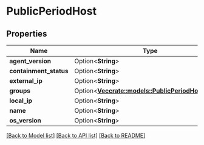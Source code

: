 # PublicPeriodHost

## Properties

Name | Type | Description | Notes
------------ | ------------- | ------------- | -------------
**agent_version** | Option<**String**> |  | [optional]
**containment_status** | Option<**String**> |  | [optional]
**external_ip** | Option<**String**> |  | [optional]
**groups** | Option<[**Vec<crate::models::PublicPeriodHostGroup>**](public.HostGroup.md)> |  | [optional]
**local_ip** | Option<**String**> |  | [optional]
**name** | Option<**String**> |  | [optional]
**os_version** | Option<**String**> |  | [optional]

[[Back to Model list]](../README.md#documentation-for-models) [[Back to API list]](../README.md#documentation-for-api-endpoints) [[Back to README]](../README.md)


